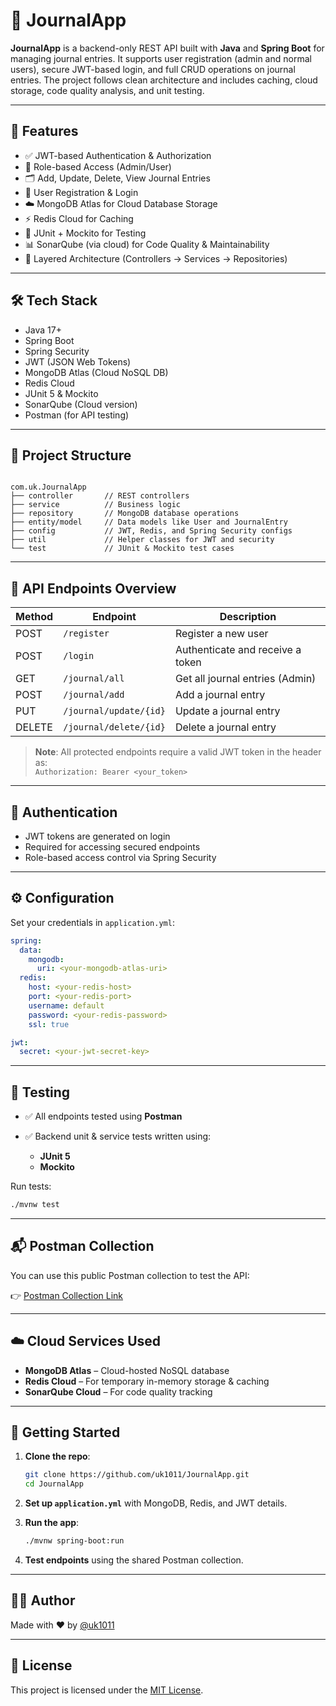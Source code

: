 # 📝 JournalApp

**JournalApp** is a backend-only REST API built with **Java** and **Spring Boot** for managing journal entries. It supports user registration (admin and normal users), secure JWT-based login, and full CRUD operations on journal entries. The project follows clean architecture and includes caching, cloud storage, code quality analysis, and unit testing.

---

## 🚀 Features

- ✅ JWT-based Authentication & Authorization
- 🔐 Role-based Access (Admin/User)
- 🗂️ Add, Update, Delete, View Journal Entries
- 👥 User Registration & Login
- ☁️ MongoDB Atlas for Cloud Database Storage
- ⚡ Redis Cloud for Caching
- 🧪 JUnit + Mockito for Testing
- 📊 SonarQube (via cloud) for Code Quality & Maintainability
- 🧼 Layered Architecture (Controllers → Services → Repositories)

---

## 🛠️ Tech Stack

- Java 17+
- Spring Boot
- Spring Security
- JWT (JSON Web Tokens)
- MongoDB Atlas (Cloud NoSQL DB)
- Redis Cloud
- JUnit 5 & Mockito
- SonarQube (Cloud version)
- Postman (for API testing)

---

## 📁 Project Structure

```

com.uk.JournalApp
├── controller       // REST controllers
├── service          // Business logic
├── repository       // MongoDB database operations
├── entity/model     // Data models like User and JournalEntry
├── config           // JWT, Redis, and Spring Security configs
├── util             // Helper classes for JWT and security
└── test             // JUnit & Mockito test cases

````

---

## 📂 API Endpoints Overview

| Method | Endpoint                    | Description                      |
|--------|-----------------------------|----------------------------------|
| POST   | `/register`                 | Register a new user              |
| POST   | `/login`                    | Authenticate and receive a token|
| GET    | `/journal/all`              | Get all journal entries (Admin) |
| POST   | `/journal/add`              | Add a journal entry              |
| PUT    | `/journal/update/{id}`      | Update a journal entry           |
| DELETE | `/journal/delete/{id}`      | Delete a journal entry           |

> **Note**: All protected endpoints require a valid JWT token in the header as:  
> `Authorization: Bearer <your_token>`

---

## 🔐 Authentication

- JWT tokens are generated on login
- Required for accessing secured endpoints
- Role-based access control via Spring Security

---

## ⚙️ Configuration

Set your credentials in `application.yml`:

```yaml
spring:
  data:
    mongodb:
      uri: <your-mongodb-atlas-uri>
  redis:
    host: <your-redis-host>
    port: <your-redis-port>
    username: default
    password: <your-redis-password>
    ssl: true

jwt:
  secret: <your-jwt-secret-key>
````

---

## 🧪 Testing

* ✅ All endpoints tested using **Postman**
* ✅ Backend unit & service tests written using:

  * **JUnit 5**
  * **Mockito**

Run tests:

```bash
./mvnw test
```

---

## 📬 Postman Collection

You can use this public Postman collection to test the API:

👉 [Postman Collection Link](https://urmitkotadiya.postman.co/workspace/Urmit-Kotadiya's-Workspace~80099915-8823-4e42-8a1d-b2286c47f702/collection/43458783-209d3bb0-bd0e-4bd3-aa9c-0644d0075eba?action=share&creator=43458783)

---

## ☁️ Cloud Services Used

* **MongoDB Atlas** – Cloud-hosted NoSQL database
* **Redis Cloud** – For temporary in-memory storage & caching
* **SonarQube Cloud** – For code quality tracking

---

## 🚀 Getting Started

1. **Clone the repo**:

   ```bash
   git clone https://github.com/uk1011/JournalApp.git
   cd JournalApp
   ```

2. **Set up `application.yml`** with MongoDB, Redis, and JWT details.

3. **Run the app**:

   ```bash
   ./mvnw spring-boot:run
   ```

4. **Test endpoints** using the shared Postman collection.

---

## 🙋‍♂️ Author

Made with ❤️ by [@uk1011](https://github.com/uk1011)

---

## 📄 License

This project is licensed under the [MIT License](LICENSE).

